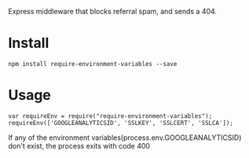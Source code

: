 Express middleware that blocks referral spam, and sends a 404. 


# Install

    npm install require-environment-variables --save
  
# Usage
  
    var requireEnv = require("require-environment-variables");
    requireEnv(['GOOGLEANALYTICSID', 'SSLKEY', 'SSLCERT', 'SSLCA']);

  If any of the environment variables(process.env.GOOGLEANALYTICSID) don't exist, the process exits with code 400
